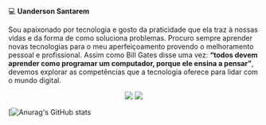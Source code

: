:computer:  **Uanderson Santarem**

Sou apaixonado por tecnologia e gosto da praticidade que ela traz à nossas vidas
e da forma de como soluciona problemas. Procuro sempre aprender novas
tecnologias para o meu aperfeiçoamento provendo o melhoramento pessoal e
profissional. Assim como Bill Gates disse uma vez: **“todos devem aprender como
programar um computador, porque ele ensina a pensar”**, devemos explorar as
competências que a tecnologia oferece para lidar com o mundo digital.

<p align="center">
  <a href="https://www.linkedin.com/in/uanderson-nascimento-santarem-4b1556171/"><img src="https://img.shields.io/badge/-LinkedIn-0077B5?style=flat&logo=Linkedin&logoColor=white"/></a>
  <a href="https://pt.stackoverflow.com/users/227266/uanderson-santarem"><img src="https://img.shields.io/badge/-StackOverflow-E4405F?style=flat&logo=StackOverflow&logoColor=white&color=green"/></a>
  </p>
  
[![Anurag's GitHub stats](https://github-readme-stats.vercel.app/api?username=uanderns)
